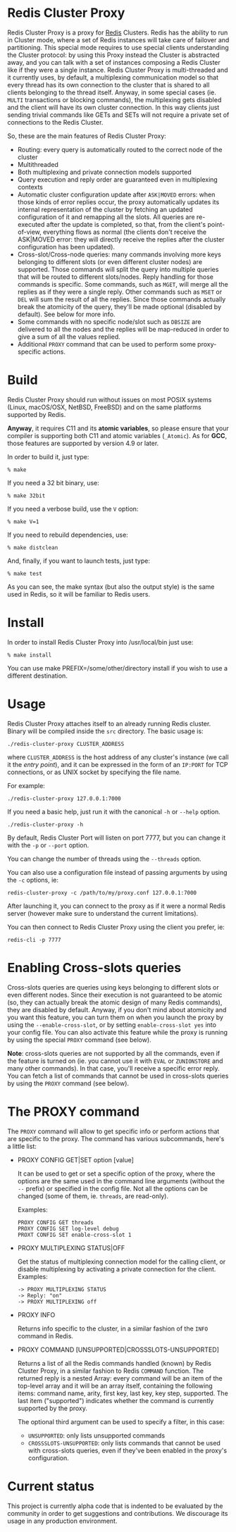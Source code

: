 # Redis Cluster Proxy

Redis Cluster Proxy is a proxy for [Redis](https://redis.io/) Clusters.
Redis has the ability to run in Cluster mode, where a set of Redis instances will take care of failover and partitioning. This special mode requires to use special clients understanding the Cluster protocol: by using this Proxy instead the Cluster is abstracted away, and you can talk with a set of instances composing a Redis Cluster like if they were a single instance.
Redis Cluster Proxy is multi-threaded and it currently uses, by default, a multiplexing communication model so that every thread has its own connection to the cluster that is shared to all clients belonging to the thread itself.
Anyway, in some special cases (ie. `MULTI` transactions or blocking commands), the multiplexing gets disabled and the client will have its own cluster connection.
In this way clients just sending trivial commands like GETs and SETs will
not require a private set of connections to the Redis Cluster.

So, these are the main features of Redis Cluster Proxy:

- Routing: every query is automatically routed to the correct node of the cluster
- Multithreaded
- Both multiplexing and private connection models supported
- Query execution and reply order are guaranteed even in multiplexing contexts
- Automatic cluster configuration update after `ASK|MOVED` errors: when those kinds of error replies occur, the proxy automatically updates its internal representation of the cluster by fetching an updated configuration of it and remapping  all the slots. All queries are re-executed after the update is completed, so that, from the client's point-of-view, everything flows as normal (the clients don't receive the ASK|MOVED error: they will directly receive the replies after the cluster configuration has been updated).
- Cross-slot/Cross-node queries: many commands involving more keys belonging to different slots (or even different cluster nodes) are supported. Those commands will split the query into multiple queries that will be routed to different slots/nodes. Reply handling for those commands is specific.  Some commands, such as `MGET`, will merge all the replies as if they were a single reply. Other commands such as `MSET` or `DEL` will sum the result of all the replies. Since those commands actually break the atomicity of the query, they'll be made optional (disabled by default). See below for more info.
- Some commands with no specific node/slot such as `DBSIZE` are delivered to all the nodes and the replies will be map-reduced in order to give a sum of all the values replied.
- Additional `PROXY` command that can be used to perform some proxy-specific actions.

# Build

Redis Cluster Proxy should run without issues on most POSIX systems (Linux, macOS/OSX, NetBSD, FreeBSD) and on the same platforms supported by Redis.

**Anyway**, it requires C11 and its **atomic variables**, so please ensure that your compiler is supporting both C11 and atomic variables (`_Atomic`).
As for **GCC**, those features are supported by version 4.9 or later.

In order to build it, just type:

`% make`

If you need a 32 bit binary, use:

`% make 32bit`

If you need a verbose build, use the `V` option:

`% make V=1`

If you need to rebuild dependencies, use:

`% make distclean`

And, finally, if you want to launch tests, just type:

`% make test`

As you can see, the make syntax (but also the output style) is the same used in Redis, so it will be familiar to Redis users.

# Install

In order to install Redis Cluster Proxy into /usr/local/bin just use:

`% make install`

You can use make PREFIX=/some/other/directory install if you wish to use a different destination.

# Usage

Redis Cluster Proxy attaches itself to an already running Redis cluster.
Binary will be compiled inside the `src` directory.
The basic usage is:

`./redis-cluster-proxy CLUSTER_ADDRESS`

where `CLUSTER_ADDRESS` is the host address of any cluster's instance (we call it the *entry point*), and it can be expressed in the form of an `IP:PORT` for TCP connections, or as UNIX socket by specifying the file name.

For example:

`./redis-cluster-proxy 127.0.0.1:7000`

If you need a basic help, just run it with the canonical `-h` or `--help` option.

`./redis-cluster-proxy -h`

By default, Redis Cluster Port will listen on port 7777, but you can change it with the `-p` or `--port` option.

You can change the number of threads using the `--threads` option.

You can also use a configuration file instead of passing arguments by using the `-c` options, ie:

`redis-cluster-proxy -c /path/to/my/proxy.conf 127.0.0.1:7000`

After launching it, you can connect to the proxy as if it were a normal Redis server (however make sure to understand the current limitations).

You can then connect to Redis Cluster Proxy using the client you prefer, ie:

`redis-cli -p 7777`

# Enabling Cross-slots queries

Cross-slots queries are queries using keys belonging to different slots or even different nodes.
Since their execution is not guaranteed to be atomic (so, they can actually break the atomic design of many Redis commands), they are disabled by default.
Anyway, if you don't mind about atomicity and you want this feature, you can turn them on when you launch the proxy by using the `--enable-cross-slot`, or by setting `enable-cross-slot yes` into your config file. You can also activate this feature while the proxy is running by using the special `PROXY` command (see below).

**Note**: cross-slots queries are not supported by all the commands, even if the feature is turned on (ie. you cannot use it with `EVAL` or `ZUNIONSTORE` and many other commands). In that case, you'll receive a specific error reply. You can fetch a list of commands that cannot be used in cross-slots queries by using the `PROXY` command (see below).

# The PROXY command

The `PROXY` command will allow to get specific info or perform actions that are specific to the proxy. The command has various subcommands, here's a little list:

- PROXY CONFIG GET|SET option [value]

  It can be used to get or set a specific option of the proxy, where the options
  are the same used in the command line arguments (without the `--` prefix) or specified in the config file.
  Not all the options can be changed (some of them, ie. `threads`, are read-only).
  
  Examples:

  ```
  PROXY CONFIG GET threads
  PROXY CONFIG SET log-level debug
  PROXT CONFIG SET enable-cross-slot 1
  ```
- PROXY MULTIPLEXING STATUS|OFF

  Get the status of multiplexing connection model for the calling client,
  or disable multiplexing by activating a private connection for the client.
  Examples:

  ```
  -> PROXY MULTIPLEXING STATUS
  -> Reply: "on"
  -> PROXY MULTIPLEXING off
  ```

- PROXY INFO

  Returns info specific to the cluster, in a similar fashion of the `INFO` command in Redis.

- PROXY COMMAND [UNSUPPORTED|CROSSSLOTS-UNSUPPORTED]

  Returns a list of all the Redis commands handled (known) 
  by Redis Cluster Proxy, in a similar fashion to Redis `COMMAND` function.
  The returned reply is a nested Array: every command will be an item of the 
  top-level array and it will be an array itself, containing the following 
  items: command name, arity, first key, last key, key step, supported.
  The last item ("supported") indicates whether the command is currently 
  supported by the proxy.

  The optional third argument can be used to specify a filter, in this case:
  - `UNSUPPORTED`: only lists unsupported commands
  - `CROSSSLOTS-UNSUPPORTED`: only lists commands that cannot be used with 
  cross-slots queries, even if they've been enabled in the proxy's configuration.

# Current status

This project is currently alpha code that is indented to be evaluated by the community in order to get suggestions and contributions. We discourage its usage in any production environment.
